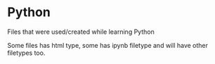 # Python

Files that were used/created while learning Python

Some files has html type, some has ipynb filetype and will have other filetypes too.
